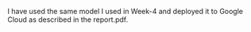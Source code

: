 I have used the same model I used in Week-4 and deployed it to Google Cloud as described in  the report.pdf.
